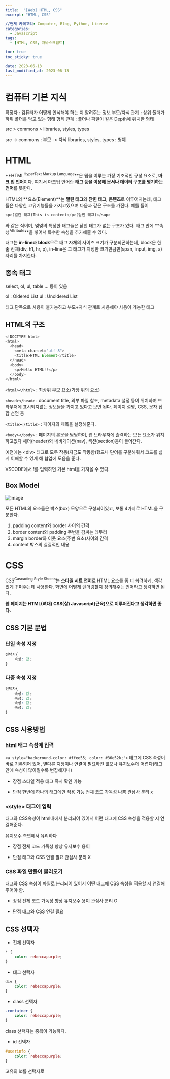 ```yaml
---
title:  "[Web] HTML, CSS"
excerpt: "HTML, CSS"

//현재 카테고리: Computer, Blog, Python, License
categories:
  - Javascript
tags:
  - [HTML, CSS, 자바스크립트]

toc: true
toc_sticky: true

date: 2023-06-13
last_modified_at: 2023-06-13
---
```


# 컴퓨터 기본 지식

확장자 : 컴퓨터가 어떻게 인식해야 하는 지 알려주는 정보
부모/자식 관계 : 상위 폴더가 하위 폴더를 담고 있는 형태
형제 관계 : 폴더나 파일이 같은 Depth에 위치한 형태

src > commons > libraries, styles, types

src -> commons : 부모 -> 자식
libraries, styles, types : 형제

# HTML
**HTML<sup>HyperText Markup Language</sup>**은 웹을 이루는 가장 기초적인 구성 요소로, **마크 업 언어**이다. 여기서 마크업 언어란 **태그 등을 이용해 문서나 데이터 구조를 명기하는 언어**를 뜻한다.

HTML의 **요소(Element)**는 **열린 태그**와 **닫힌 태그**, **콘텐츠**로 이루어지는데, 태그들은 다양한 고유기능들을 가지고있으며 다음과 같은 구조를 가진다. 예를 들어

```js
<p>(열린 태그)This is content</p>(닫힌 태그)</sup>
```

와 같은 식이며, 몇몇의 특정한 태그들은 닫힌 태그가 없는 구조가 있다. 태그 안에 **속성<sup>Attribute</sup>**을 넣어서 특수한 속성을 추가해줄 수 있다.

태그는 **in-line**과 **block**으로 태그 자체의 사이즈 크기가 구분되곤하는데, block은 한 줄 전체(div, h1, hr, p), in-line은 그 태그가 지정한 크기만큼만(span, input, img, a) 자리를 차지한다.

## 종속 태그
select, ol, ul, table ... 등이 있음

ol : Oldered List
ul : Unoldered List

태그 단독으로 사용이 불가능하고 부모+자식 관계로 사용해야 사용이 가능한 태그

## HTML의 구조

```js
<!DOCTYPE html>
<html>
  <head>
    <meta charset="utf-8">
    <title>HTML Element</title>
  </head>
  <body>
    <p>Hello HTML!!</p>
  </body>
</html>
```

``<html></html>`` : 최상위 부모 요소(가장 위의 요소)

``<head></head>`` : document title, 외부 파일 참조, metadata 설정 등이 위치하며 브라우저에 표시되지않는 정보들을 가지고 있다고 보면 된다. 페이지 설명, CSS, 문자 집합 선언 등

``<title></title>`` : 페이지의 제목을 설정해준다.

``<body></body>`` :
페이지의 본문을 담당하며, 웹 브라우저에 출력하는 모든 요소가 위치하고있다
헤더(header)와 네비게이션(nav), 섹션(section)등이 들어간다.

예전에는 \<div> 태그로 모두 작동(지금도 작동함)했으나 단어를 구분해줘서 코드를 쉽게 이해할 수 있게 해 협업에 도움을 준다.

VSCODE에서 !를 입력하면 기본 html을 가져올 수 있다.
## Box Model

![image](https://github.com/98tech-savvy/98tech-savvy.github.io/assets/128434645/d9b4ded3-3b8c-4994-bcf5-9e42a10f1bfc)

모든 HTML의 요소들은 박스(box) 모양으로 구성되어있고, 보통 4가지로 HTML을 구분한다.

1. padding
content와 border 사이의 간격
2. border
content와 padding 주변을 감싸는 테두리
3. margin
border와 이웃 요소(주변 요소)사이의 간격
4. content
박스의 실질적인 내용

# CSS
CSS<sup>Cascading Style Sheets</sup>는 **스타일 시트 언어**로 HTML 요소를 좀 더 화려하게, 색감있게 꾸며주는데 사용한다. 화면에 어떻게 렌더링할지 정의해주는 언어라고 생각하면 된다.

**웹 페이지는 HTML(뼈대) CSS(살) Javascript(근육)으로 이루어진다고 생각하면 좋다.**

## CSS 기본 문법

### 단일 속성 지정
```css
선택자{
    속성: 값;
}
```
### 다중 속성 지정

```css
선택자{
    속성: 값;
    속성: 값;
    속성: 값;
    속성: 값;
}
```

## CSS 사용방법

### html 태그 속성에 입력
``<a style="background-color: #ffee55; color: #36e52k;">``
태그에 CSS 속성이 바로 기록되어 있어, 별다른 지정이나 연결이 필요하진 않으나
유지보수에 어렵다(태그 안에 속성이 많아질수록 번잡해지니)

- 장점
스타일 적용 태그 즉시 확인 가능

- 단점
한번에 하나의 태그에만 적용 가능
전체 코드 가독성 나쁨
관심사 분리 x

### \<style> 태그에 입력
태그와 CSS속성이 html내에서 분리되어 있어서 어떤 태그에 CSS 속성을 적용할 지 연결해준다.

유지보수 측면에서 유리하다

- 장점
전체 코드 가독성 향상
유지보수 용이

- 단점
태그와 CSS 연결 필요
관심사 분리 X

### CSS 파일 만들어 불러오기
태그와 CSS 속성이 파일로 분리되어 있어서 어떤 태그에 CSS 속성을 적용할 지 연결해주어야 함.

- 장점
전체 코드 가독성 향상
유지보수 용이
관심사 분리 O

- 단점
태그와 CSS 연결 필요

## CSS 선택자

- 전체 선택자
```css
* {
    color: rebeccapurple;
}
```

- 태그 선택자
```css
div {
    color: rebeccapurple;
}
```

- class 선택자
```css
.container {
    color: rebeccapurple;
}
```
class 선택자는 중복이 가능하다.

- id 선택자
```css
#userinfo {
    color: rebeccapurple;
}
```
고유의 id를 선택자로